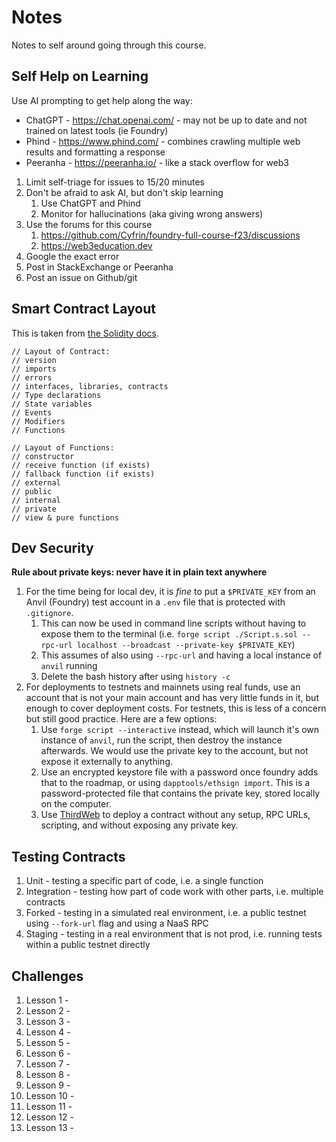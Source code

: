 # Notes

Notes to self around going through this course.

## Self Help on Learning

Use AI prompting to get help along the way:

- ChatGPT - <https://chat.openai.com/> - may not be up to date and not trained on latest tools (ie Foundry)
- Phind - <https://www.phind.com/> - combines crawling multiple web results and formatting a response
- Peeranha - <https://peeranha.io/> - like a stack overflow for web3

1. Limit self-triage for issues to 15/20 minutes
2. Don't be afraid to ask AI, but don't skip learning
   1. Use ChatGPT and Phind
   2. Monitor for hallucinations (aka giving wrong answers)
3. Use the forums for this course
   1. <https://github.com/Cyfrin/foundry-full-course-f23/discussions>
   2. <https://web3education.dev>
4. Google the exact error
5. Post in StackExchange or Peeranha
6. Post an issue on Github/git

## Smart Contract Layout

This is taken from [the Solidity docs](https://docs.soliditylang.org/en/v0.8.7/layout-of-source-files.html).

```solidity
// Layout of Contract:
// version
// imports
// errors
// interfaces, libraries, contracts
// Type declarations
// State variables
// Events
// Modifiers
// Functions

// Layout of Functions:
// constructor
// receive function (if exists)
// fallback function (if exists)
// external
// public
// internal
// private
// view & pure functions
```

## Dev Security

**Rule about private keys: never have it in plain text anywhere**

1. For the time being for local dev, it is _fine_ to put a `$PRIVATE_KEY` from an Anvil (Foundry) test account in a `.env` file that is protected with `.gitignore`.
   1. This can now be used in command line scripts without having to expose them to the terminal (i.e. `forge script ./Script.s.sol --rpc-url localhost --broadcast --private-key $PRIVATE_KEY`)
   2. This assumes of also using `--rpc-url` and having a local instance of `anvil` running
   3. Delete the bash history after using `history -c`
2. For deployments to testnets and mainnets using real funds, use an account that is not your main account and has very little funds in it, but enough to cover deployment costs. For testnets, this is less of a concern but still good practice. Here are a few options:
   1. Use `forge script --interactive` instead, which will launch it's own instance of `anvil`, run the script, then destroy the instance afterwards. We would use the private key to the account, but not expose it externally to anything.
   2. Use an encrypted keystore file with a password once foundry adds that to the roadmap, or using `dapptools/ethsign import`. This is a password-protected file that contains the private key, stored locally on the computer.
   3. Use [ThirdWeb](https://thirdweb.com/deploy) to deploy a contract without any setup, RPC URLs, scripting, and without exposing any private key.

## Testing Contracts

1. Unit - testing a specific part of code, i.e. a single function
2. Integration - testing how part of code work with other parts, i.e. multiple contracts
3. Forked - testing in a simulated real environment, i.e. a public testnet using `--fork-url` flag and using a NaaS RPC
4. Staging - testing in a real environment that is not prod, i.e. running tests within a public testnet directly

## Challenges

1. Lesson 1 -
2. Lesson 2 -
3. Lesson 3 -
4. Lesson 4 -
5. Lesson 5 -
6. Lesson 6 -
7. Lesson 7 -
8. Lesson 8 -
9. Lesson 9 -
10. Lesson 10 -
11. Lesson 11 -
12. Lesson 12 -
13. Lesson 13 -
